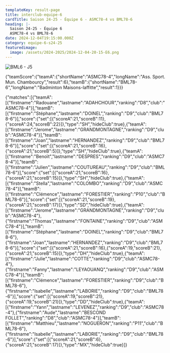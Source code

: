 ```yaml
---
templateKey: result-page
title: interclub-equipe-6
cardTitle: Saison 24-25 - Équipe 6 - ASMC78-4 vs BML78-6 
heading: |-
  Saison 24-25 - Équipe 6
  ASMC78-4 vs BML78-6
date: 2024-12-04T19:15:00.000Z
category: equipe-6-s24-25
featuredimage:
  image: /assets/2024-2025/2024-12-04-20-15-E6.png
---
```

![](/assets/2024-2025/2024-12-04-20-15-E6.png "BML6 - J5")

<teamscoreboard>{"teamScore":{"teamA":{"shortName":"ASMC78-4","longName":"Ass. Sport. Mun. Chambourcy","result":6},"teamB":{"shortName":"BML78-6","longName":"Badminton Maisons-laffitte","result":1}}}</teamscoreboard>

<scoreboard>{"matches":[{"teamA":[{"firstname":"Radouane","lastname":"ADAHCHOUR","ranking":"D8","club":"ASMC78-4"}],"teamB":[{"firstname":"Stéphane","lastname":"DOINEL","ranking":"D9","club":"BML78-6"}],"score":{"set":[{"scoreA":21,"scoreB":11},{"scoreA":24,"scoreB":22}]},"type":"SH","hideClub":true},{"teamA":[{"firstname":"Jerome","lastname":"GRANDMONTAGNE","ranking":"D9","club":"ASMC78-4"}],"teamB":[{"firstname":"Joan","lastname":"HERNANDEZ","ranking":"D9","club":"BML78-6"}],"score":{"set":[{"scoreA":21,"scoreB":16},{"scoreA":21,"scoreB":5}]},"type":"SH","hideClub":true},{"teamA":[{"firstname":"Benoït","lastname":"DESPRES","ranking":"D9","club":"ASMC78-4"}],"teamB":[{"firstname":"Julien","lastname":"COUTUREAU","ranking":"D9","club":"BML78-6"}],"score":{"set":[{"scoreA":21,"scoreB":16},{"scoreA":21,"scoreB":15}]},"type":"SH","hideClub":true},{"teamA":[{"firstname":"Stella","lastname":"COLOMBO","ranking":"D9","club":"ASMC78-4"}],"teamB":[{"firstname":"Clémence","lastname":"FORESTIER","ranking":"P10","club":"BML78-6"}],"score":{"set":[{"scoreA":21,"scoreB":19},{"scoreA":21,"scoreB":17}]},"type":"SD","hideClub":true},{"teamA":[{"firstname":"Jerome","lastname":"GRANDMONTAGNE","ranking":"D9","club":"ASMC78-4"},{"firstname":"Thomas","lastname":"FONTAINE","ranking":"D9","club":"ASMC78-4"}],"teamB":[{"firstname":"Stéphane","lastname":"DOINEL","ranking":"D9","club":"BML78-6"},{"firstname":"Joan","lastname":"HERNANDEZ","ranking":"D9","club":"BML78-6"}],"score":{"set":[{"scoreA":21,"scoreB":16},{"scoreA":19,"scoreB":21},{"scoreA":21,"scoreB":15}]},"type":"DH","hideClub":true},{"teamA":[{"firstname":"Julie","lastname":"COTTE","ranking":"D9","club":"ASMC78-4"},{"firstname":"Fanny","lastname":"LEYAOUANQ","ranking":"D9","club":"ASMC78-4"}],"teamB":[{"firstname":"Clémence","lastname":"FORESTIER","ranking":"D9","club":"BML78-6"},{"firstname":"Isabelle","lastname":"LABORIE","ranking":"D9","club":"BML78-6"}],"score":{"set":[{"scoreA":19,"scoreB":21},{"scoreA":19,"scoreB":21}]},"type":"DD","hideClub":true},{"teamA":[{"firstname":"Yann","lastname":"LEVENEZ","ranking":"D9","club":"ASMC78-4"},{"firstname":"Aude","lastname":"BESCOND FOLLET","ranking":"D8","club":"ASMC78-4"}],"teamB":[{"firstname":"Matthieu","lastname":"NOGUERON","ranking":"P11","club":"BML78-6"},{"firstname":"Isabelle","lastname":"LABORIE","ranking":"D9","club":"BML78-6"}],"score":{"set":[{"scoreA":21,"scoreB":6},{"scoreA":21,"scoreB":17}]},"type":"MX","hideClub":true}]}</scoreboard>